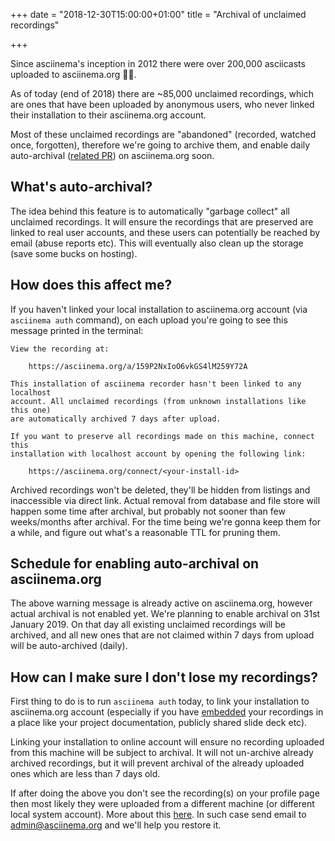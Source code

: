 +++
date = "2018-12-30T15:00:00+01:00"
title = "Archival of unclaimed recordings"

+++

Since asciinema's inception in 2012 there were over 200,000 asciicasts uploaded
to asciinema.org&nbsp;🎉😻.

As of today (end of 2018) there are ~85,000 unclaimed recordings, which are ones
that have been uploaded by anonymous users, who never linked their installation
to their asciinema.org account.

Most of these unclaimed recordings are "abandoned" (recorded, watched once,
forgotten), therefore we're going to archive them, and enable daily
auto-archival ([related
PR](https://github.com/asciinema/asciinema-server/pull/333)) on asciinema.org
soon.

## What's auto-archival?

The idea behind this feature is to automatically "garbage collect" all unclaimed
recordings. It will ensure the recordings that are preserved are linked to real
user accounts, and these users can potentially be reached by email (abuse
reports etc). This will eventually also clean up the storage (save some bucks on
hosting).

## How does this affect me?

If you haven't linked your local installation to asciinema.org account (via
`asciinema auth` command), on each upload you're going to see this message
printed in the terminal:

    View the recording at:

        https://asciinema.org/a/159P2NxIoO6vkGS4lM259Y72A

    This installation of asciinema recorder hasn't been linked to any localhost
    account. All unclaimed recordings (from unknown installations like this one)
    are automatically archived 7 days after upload.

    If you want to preserve all recordings made on this machine, connect this
    installation with localhost account by opening the following link:

        https://asciinema.org/connect/<your-install-id>

Archived recordings won't be deleted, they'll be hidden from listings and
inaccessible via direct link. Actual removal from database and file store will
happen some time after archival, but probably not sooner than few weeks/months
after archival. For the time being we're gonna keep them for a while, and figure
out what's a reasonable TTL for pruning them.

## Schedule for enabling auto-archival on asciinema.org

The above warning message is already active on asciinema.org, however actual
archival is not enabled yet. We're planning to enable archival on 31st
January 2019. On that day all existing unclaimed recordings will be archived,
and all new ones that are not claimed within 7 days from upload will be
auto-archived (daily).

## How can I make sure I don't lose my recordings?

First thing to do is to run `asciinema auth` today, to link your installation to
asciinema.org account (especially if you have
[embedded](https://asciinema.org/docs/embedding) your recordings in a place like
your project documentation, publicly shared slide deck etc).

Linking your installation to online account will ensure no recording uploaded
from this machine will be subject to archival. It will not un-archive already
archived recordings, but it will prevent archival of the already uploaded ones
which are less than 7 days old.

If after doing the above you don't see the recording(s) on your profile page
then most likely they were uploaded from a different machine (or different local
system account). More about this
[here](https://discourse.asciinema.org/t/how-can-i-delete-a-recording-from-asciinema-org/24).
In such case send email to admin@asciinema.org and we'll help you restore it.
